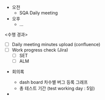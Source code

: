 - 오전
	- SQA Daily meeting
- 오후
	- ...

<수행 경과>
- [ ] Daily meeting minutes upload (confluence)
- [ ] Work progress check (Jira)
	- [ ] SET
	- [ ] ALM

- 회의록
	- dash board 차수별 버그 등록 그래프
	- 총 테스트 기간 (test working day : 5일)

- 